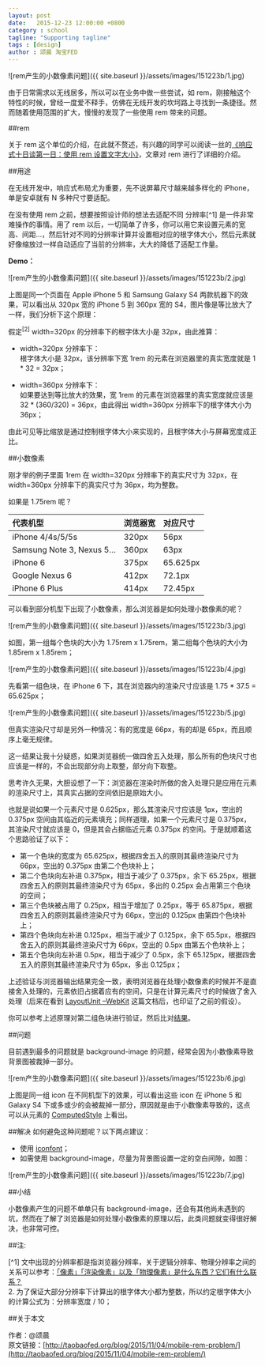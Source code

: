 ```yaml
---
layout: post
date:   2015-12-23 12:00:00 +0800
category : school
tagline: "Supporting tagline"
tags : [design]
author : 颂晨 淘宝FED
---
```






![rem产生的小数像素问题]({{ site.baseurl }}/assets/images/151223b/1.jpg)

由于日常需求以无线居多，所以可以在业务中做一些尝试，如 rem，刚接触这个特性的时候，曾经一度爱不释手，仿佛在无线开发的坎坷路上寻找到一条捷径。然而随着使用范围的扩大，慢慢的发现了一些使用 rem 带来的问题。

##rem

关于 rem 这个单位的介绍，在此就不赘述，有兴趣的同学可以阅读一丝的[《响应式十日谈第一日：使用 rem 设置文字大小》](http://ued.taobao.org/blog/2013/05/rem-font-size/)，文章对 rem 进行了详细的介绍。

##用途

在无线开发中，响应式布局尤为重要，先不说屏幕尺寸越来越多样化的 iPhone，单是安卓就有 N 多种尺寸要适配。

在没有使用 rem 之前，想要按照设计师的想法去适配不同 分辨率[^1] 是一件非常难操作的事情。用了 rem 以后，一切简单了许多，你可以用它来设置元素的宽高、间距…，然后针对不同的分辨率计算并设置相对应的根字体大小，然后元素就好像缩放过一样自动适应了当前的分辨率，大大的降低了适配工作量。

**Demo：**

![rem产生的小数像素问题]({{ site.baseurl }}/assets/images/151223b/2.jpg)

上图是同一个页面在 Apple iPhone 5 和 Samsung Galaxy S4 两款机器下的效果，可以看出从 320px 宽的 iPhone 5 到 360px 宽的 S4，图片像是等比放大了一样，我们分析下这个原理：

假定<sup>[2]</sup> width=320px 的分辨率下的根字体大小是 32px，由此推算：

- width=320px 分辨率下：  
根字体大小是 32px，该分辨率下宽 1rem 的元素在浏览器里的真实宽度就是 1 * 32 = 32px；

- width=360px 分辨率下：  
如果要达到等比放大的效果，宽 1rem 的元素在浏览器里的真实宽度就应该是 32 * (360/320) = 36px，由此得出 width=360px 分辨率下的根字体大小为 36px；

由此可见等比缩放是通过控制根字体大小来实现的，且根字体大小与屏幕宽度成正比。

##小数像素

刚才举的例子里面 1rem 在 width=320px 分辨率下的真实尺寸为 32px，在 width=360px 分辨率下的真实尺寸为 36px，均为整数。

如果是 1.75rem 呢？

| 代表机型 | 浏览器宽 | 对应尺寸 |
|:-|:-|:-|
| iPhone 4/4s/5/5s | 320px | 56px |
| Samsung Note 3, Nexus 5… | 360px | 63px |
| iPhone 6 | 375px | 65.625px |
| Google Nexus 6 | 412px | 72.1px |
| iPhone 6 Plus | 414px | 72.45px |

可以看到部分机型下出现了小数像素，那么浏览器是如何处理小数像素的呢？

![rem产生的小数像素问题]({{ site.baseurl }}/assets/images/151223b/3.jpg)

如图，第一组每个色块的大小为 1.75rem x 1.75rem，第二组每个色块的大小为 1.85rem x 1.85rem；

![rem产生的小数像素问题]({{ site.baseurl }}/assets/images/151223b/4.jpg)

先看第一组色块，在 iPhone 6 下，其在浏览器内的渲染尺寸应该是 1.75 * 37.5 = 65.625px；

![rem产生的小数像素问题]({{ site.baseurl }}/assets/images/151223b/5.jpg)

但真实渲染尺寸却是另外一种情况：有的宽度是 66px，有的却是 65px，而且顺序上毫无规律。

这一结果让我十分疑惑，如果浏览器统一做四舍五入处理，那么所有的色块尺寸也应该是一样的，不会出现部分向上取整，部分向下取整。

思考许久无果，大胆设想了一下：浏览器在渲染时所做的舍入处理只是应用在元素的渲染尺寸上，其真实占据的空间依旧是原始大小。

也就是说如果一个元素尺寸是 0.625px，那么其渲染尺寸应该是 1px，空出的 0.375px 空间由其临近的元素填充；同样道理，如果一个元素尺寸是 0.375px，其渲染尺寸就应该是 0，但是其会占据临近元素 0.375px 的空间。于是就顺着这个思路验证了以下：

- 第一个色块的宽度为 65.625px，根据四舍五入的原则其最终渲染尺寸为 66px，空出的 0.375px 由第二个色块补上；
- 第二个色块向左补进 0.375px，相当于减少了 0.375px，余下 65.25px，根据四舍五入的原则其最终渲染尺寸为 65px，多出的 0.25px 会占用第三个色块的空间；
- 第三个色块被占用了 0.25px，相当于增加了 0.25px，等于 65.875px，根据四舍五入的原则其最终渲染尺寸为 66px，空出的 0.125px 由第四个色块补上；
- 第四个色块向左补进 0.125px，相当于减少了 0.125px，余下 65.5px，根据四舍五入的原则其最终渲染尺寸为 66px，空出的 0.5px 由第五个色块补上；
- 第五个色块向左补进 0.5px，相当于减少了 0.5px，余下 65.125px，根据四舍五入的原则其最终渲染尺寸为 65px，多出 0.125px；

上述验证与浏览器输出结果完全一致，表明浏览器在处理小数像素的时候并不是直接舍入处理的，元素依旧占据着应有的空间，只是在计算元素尺寸的时候做了舍入处理（后来在看到 [LayoutUnit –WebKit](http://trac.webkit.org/wiki/LayoutUnit) 这篇文档后，也印证了之前的假设）。

你可以参考上述原理对第二组色块进行验证，然后比对[结果](http://gtms04.alicdn.com/tps/i4/TB1_bROKpXXXXcKXXXXI7HiPpXX-688-398.jpg)。

##问题

目前遇到最多的问题就是 background-image 的问题，经常会因为小数像素导致背景图被裁掉一部分。

![rem产生的小数像素问题]({{ site.baseurl }}/assets/images/151223b/6.jpg)

上图是同一组 icon 在不同机型下的效果，可以看出这些 icon 在 iPhone 5 和 Galaxy S4 下或多或少的会被裁掉一部分，原因就是由于小数像素导致的，这点可以从元素的 [ComputedStyle](http://gtms03.alicdn.com/tps/i3/TB1deRSKpXXXXcbXXXX8D4i0VXX-640-620.png) 上看出。

##解决
如何避免这种问题呢？以下两点建议：

- 使用 [iconfont](http://www.iconfont.cn/)；
- 如需使用 background-image，尽量为背景图设置一定的空白间隙，如图：

![rem产生的小数像素问题]({{ site.baseurl }}/assets/images/151223b/7.jpg)

##小结

小数像素产生的问题不单单只有 background-image，还会有其他尚未遇到的坑，然而在了解了浏览器是如何处理小数像素的原理以后，此类问题就变得很好解决，也非常可控。

##注:

[^1] 文中出现的分辨率都是指浏览器分辨率，关于逻辑分辨率、物理分辨率之间的关系可以参考：[「像素」「渲染像素」以及「物理像素」是什么东西？它们有什么联系？](http://www.zhihu.com/question/27261444/answer/35898885)  
2. 为了保证大部分分辨率下计算出的根字体大小都为整数，所以约定根字体大小的计算公式为：分辨率宽度 / 10；
 
##关于本文

作者：@颂晨  
原文链接：[http://taobaofed.org/blog/2015/11/04/mobile-rem-problem/](http://taobaofed.org/blog/2015/11/04/mobile-rem-problem/)